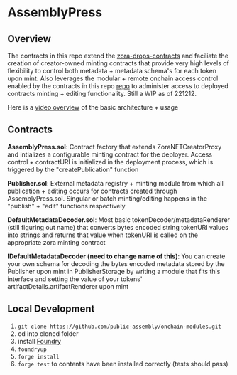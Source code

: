 # AssemblyPress 

## Overview
The contracts in this repo extend the [zora-drops-contracts](https://github.com/ourzora/zora-drops-contracts) and faciliate the creation of creator-owned minting contracts that provide very high levels of flexibility to control both metadata + metadata schema's for each token upon mint. Also leverages the modular + remote onchain access control enabled by the contracts in this repo [repo](https://github.com/public-assembly/onchain/tree/master/tokenized-access-control) to administer access to deployed contracts minting + editing functionality. Still a WIP as of 221212.

Here is a [video overview](https://www.loom.com/share/410dd99fb0ac4712b9f687666095efd9) of the basic architecture + usage

## Contracts
**AssemblyPress.sol**: Contract factory that extends ZoraNFTCreatorProxy and intializes a configurable minting contract for the deployer. Access control + contractURI is initialized in the deployment process, which is triggered by the "createPublication" function

**Publisher.sol**: External metadata registry + minting module from which all publication + editing occurs for contracts created through AssemblyPress.sol. Singular or batch minting/editing happens in the "publish" + "edit" functions respectively

**DefaultMetadataDecoder.sol**: Most basic tokenDecoder/metadataRenderer (still figuring out name) that converts bytes encoded string tokenURI values into strings and returns that value when tokenURI is called on the appropriate zora minting contract

**IDefaultMetadataDecoder (need to change name of this)**: You can create your own schema for decoding the bytes encoded metadata stored by the Publisher upon mint in PublisherStorage by writing a module that fits this interface and setting the value of your tokens' artifactDetails.artifactRenderer upon mint


## Local Development

1. `git clone https://github.com/public-assembly/onchain-modules.git`
2. cd into cloned folder
3. install [Foundry](https://github.com/foundry-rs/foundry)
4. `foundryup`
5. `forge install`
6. `forge test` to contents have been installed correctly (tests should pass)
